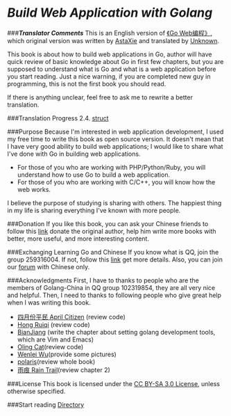 ***Build Web Application with Golang***
=======================================
###***Translator Comments***
This is an English version of [《Go Web编程》](https://github.com/astaxie/build-web-application-with-golang), which original version was written by [AstaXie](https://github.com/astaxie) and translated by [Unknown](https://github.com/Unknwon).

This book is about how to build web applications in Go, author will have quick review of basic knowledge about Go in first few chapters, but you are supposed to understand what is Go and what is a web application before you start reading. Just a nice warning, if you are completed new guy in programming, this is not the first book you should read. 

If there is anything unclear, feel free to ask me to rewrite a better translation.

###Translation Progress
2.4. [struct](02.4.md)

###Purpose
Because I'm interested in web application development, I used my free time to write this book as open source version. It doesn't mean that I have very good ability to build web applications; I would like to share what I've done with Go in building web applications.

- For those of you who are working with PHP/Python/Ruby, you will understand how to use Go to build a web application.
- For those of you who are working with C/C++, you will know how the web works.

I believe the purpose of studying is sharing with others. The happiest thing in my life is sharing everything I've known with more people.

###Donation
If you like this book, you can ask your Chinese friends to follow this [link](https://me.alipay.com/astaxie) donate the original author, help him write more books with better, more useful, and more interesting content.

###Exchanging Learning Go and Chinese
If you know what is QQ, join the group 259316004. If not, follow this [link](http://download.imqq.com/download.shtml) get more details. Also, you can join our [forum](http://mygolang.com) with Chinese only.

###Acknowledgments
First, I have to thanks to people who are the members of Golang-China in QQ group 102319854, they are all very nice and helpful. Then, I need to thanks to following people who give great help when I was writing this book.

 - [四月份平民 April Citizen](https://plus.google.com/110445767383269817959) (review code)
 - [Hong Ruiqi](https://github.com/hongruiqi) (review code)
 - [BianJiang](https://github.com/border) (write the chapter about setting golang development tools, which are Vim and Emacs)
 - [Oling Cat](https://github.com/OlingCat)(review code)
 - [Wenlei Wu](mailto:spadesacn@gmail.com)(provide some pictures)
 - [polaris](https://github.com/polaris1119)(review whole book)
 - [雨痕 Rain Trail](https://github.com/qyuhen)(review chapter 2)

###License
This book is licensed under the [CC BY-SA 3.0 License](http://creativecommons.org/licenses/by-sa/3.0/), unless otherwise specified.

###Start reading
[Directory](./eBook/preface.md)